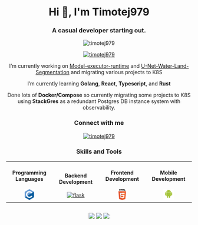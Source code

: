 <h1 align="center">Hi 👋, I'm Timotej979</h1>
<h3 align="center">A casual developer starting out.</h3>

<p align="center"> <img src="https://komarev.com/ghpvc/?username=timotej979&label=Profile%20views&color=0e75b6&style=flat" alt="timotej979" /> </p>

<p align="center"> <a href="https://github.com/ryo-ma/github-profile-trophy"><img src="https://github-profile-trophy.vercel.app/?username=timotej979&theme=tokyonight&row=3&column=3" alt="timotej979" /></a> </p>

<p align="center">I’m currently working on <a href="https://github.com/Timotej979/Model-executor-runtime">Model-executor-runtime</a> and <a href="https://github.com/Timotej979/U-Net-Water-Land-Segmentation">U-Net-Water-Land-Segmentation</a> and migrating various projects to K8S</p>

<p align="center">I’m currently learning <strong>Golang</strong>, <strong>React</strong>, <strong>Typescript</strong>, and <strong>Rust</strong></p>
<p align="center">Done lots of <strong>Docker/Compose</strong> so currently migrating some projects to K8S using <strong>StackGres</strong> as a redundant Postgres DB instance system with observability.</p>

<h3 align="center">Connect with me</h3>
<p align="center">
<a href="https://linkedin.com/in/timotej979" target="blank"><img align="center" src="https://raw.githubusercontent.com/rahuldkjain/github-profile-readme-generator/master/src/images/icons/Social/linked-in-alt.svg" alt="timotej979" height="30" width="40" /></a>
</p>

<h3 align="center">Skills and Tools</h3>
<!-- Container for the grid -->
<table width="100%"; table-layout: fixed;">
  <tr>
    <!-- Programming Languages -->
    <td width="25%"; vertical-align: top;">
      <h4 align="center">Programming Languages</h4>
      <div align="center">
        <a href="https://www.cprogramming.com/" target="_blank" rel="noreferrer">
          <img src="https://raw.githubusercontent.com/devicons/devicon/master/icons/c/c-original.svg" alt="c" width="30" height="30"/>
        </a>
        <!-- Add more logos here -->
      </div>
    </td>
    <!-- Backend Development -->
    <td width="25%"; vertical-align: top;">
      <h4 align="center">Backend Development</h4>
      <div align="center">
        <a href="https://flask.palletsprojects.com/" target="_blank" rel="noreferrer">
          <img src="https://www.vectorlogo.zone/logos/pocoo_flask/pocoo_flask-icon.svg" alt="flask" width="30" height="30"/>
        </a>
        <!-- Add more logos here -->
      </div>
    </td>
    <!-- Frontend Development -->
    <td width="25%"; vertical-align: top;">
      <h4 align="center">Frontend Development</h4>
      <div align="center">
        <a href="https://www.w3.org/html/" target="_blank" rel="noreferrer">
          <img src="https://raw.githubusercontent.com/devicons/devicon/master/icons/html5/html5-original-wordmark.svg" alt="html5" width="30" height="30"/>
        </a>
        <!-- Add more logos here -->
      </div>
    </td>
    <!-- Mobile Development -->
    <td width="25%"; vertical-align: top;">
      <h4 align="center">Mobile Development</h4>
      <div align="center">
        <a href="https://developer.android.com" target="_blank" rel="noreferrer">
          <img src="https://raw.githubusercontent.com/devicons/devicon/master/icons/android/android-original-wordmark.svg" alt="android" width="30" height="30"/>
        </a>
        <!-- Add more logos here -->
      </div>
    </td>
  </tr>
</table>




<div align="center">
    <p style="display: inline-block;"><img src="https://github-readme-stats.vercel.app/api/top-langs?username=timotej979&show_icons=true&theme=tokyonight&locale=en&layout=compact" /></p>
    <p style="display: inline-block;"><img src="https://github-readme-stats.vercel.app/api?username=timotej979&show_icons=true&theme=tokyonight&locale=en" /></p>
    <p style="display: inline-block;"><img src="https://streak-stats.demolab.com/?user=Timotej979&theme=tokyonight" /></p>
</div>


